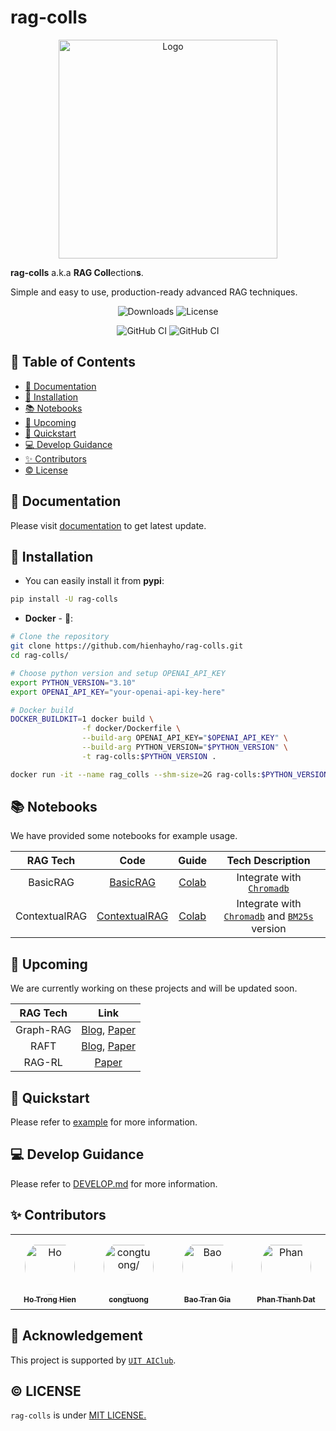 # rag-colls

<p align="center">
  <img src="assets/rag_colls_v3.png" alt="Logo" width="350"/>
</p>

**rag-colls** a.k.a **RAG Coll**ection**s**.

Simple and easy to use, production-ready advanced RAG techniques.

<div align="center">

![Downloads](https://img.shields.io/pypi/dm/rag_colls) ![License](https://img.shields.io/badge/license-MIT-green)

![GitHub CI](https://github.com/hienhayho/rag-colls/actions/workflows/docker-build.yml/badge.svg) ![GitHub CI](https://github.com/hienhayho/rag-colls/actions/workflows/installation-testing.yml/badge.svg)

</div>

## 📑 Table of Contents

- [📖 Documentation](#-documentation)
- [🔧 Installation](#-installation)
- [📚 Notebooks](#-notebooks)
- [🚀 Upcoming](#-upcoming)
- [🎉 Quickstart](#-quickstart)
- [💻 Develop Guidance](#-develop-guidance)
- [✨ Contributors](#-contributors)
- [©️ License](#️-license)

## 📖 Documentation

Please visit [documentation](https://rag-colls.readthedocs.io/en/latest/) to get latest update.

## 🔧 Installation

- You can easily install it from **pypi**:

```bash
pip install -U rag-colls
```

- **Docker** - 🐳:

```bash
# Clone the repository
git clone https://github.com/hienhayho/rag-colls.git
cd rag-colls/

# Choose python version and setup OPENAI_API_KEY
export PYTHON_VERSION="3.10"
export OPENAI_API_KEY="your-openai-api-key-here"

# Docker build
DOCKER_BUILDKIT=1 docker build \
                -f docker/Dockerfile \
                --build-arg OPENAI_API_KEY="$OPENAI_API_KEY" \
                --build-arg PYTHON_VERSION="$PYTHON_VERSION" \
                -t rag-colls:$PYTHON_VERSION .

docker run -it --name rag_colls --shm-size=2G rag-colls:$PYTHON_VERSION
```

## 📚 Notebooks

We have provided some notebooks for example usage.

|   RAG Tech    |                      Code                      |                                       Guide                                        |                                                            Tech Description                                                            |
| :-----------: | :--------------------------------------------: | :--------------------------------------------------------------------------------: | :------------------------------------------------------------------------------------------------------------------------------------: |
|   BasicRAG    |     [BasicRAG](./rag_colls/rags/basic_rag)     | [Colab](https://colab.research.google.com/drive/19hzGSQqx-LIsSbnNkV71ipRAIiFingvP) |                             Integrate with [`Chromadb`](rag_colls/databases/vector_databases/chromadb.py)                              |
| ContextualRAG | [ContextualRAG](rag_colls/rags/contextual_rag) | [Colab](https://colab.research.google.com/drive/1vT2Wl8FzYt25_4CMMg-2vcF4y17iTSjO) | Integrate with [`Chromadb`](rag_colls/databases/vector_databases/chromadb.py) and [`BM25s`](rag_colls/databases/bm25/bm25s.py) version |

## 🚀 Upcoming

We are currently working on these projects and will be updated soon.

| RAG Tech |                                                                                Link                                                                                 |
| :------: | :-----------------------------------------------------------------------------------------------------------------------------------------------------------------: |
| Graph-RAG | [Blog](https://microsoft.github.io/graphrag/), [Paper](https://arxiv.org/pdf/2404.16130) |
|   RAFT   | [Blog](https://techcommunity.microsoft.com/blog/aiplatformblog/raft-a-new-way-to-teach-llms-to-be-better-at-rag/4084674), [Paper](https://arxiv.org/pdf/2403.10131) |
|  RAG-RL  |                                                              [Paper](https://arxiv.org/pdf/2503.12759)                                                              |

## 🎉 Quickstart

Please refer to [example](./examples) for more information.

## 💻 Develop Guidance

Please refer to [DEVELOP.md](./DEVELOP.md) for more information.

## ✨ Contributors

<table>
<tr>
    <td align="center" style="word-wrap: break-word; width: 120.0; height: 120.0">
        <a href=https://github.com/hienhayho>
            <img src=https://avatars.githubusercontent.com/u/115549171?v=4 width="80;"  style="border-radius:50%;align-items:center;justify-content:center;overflow:hidden;padding-top:10px" alt=Ho Trong Hien/>
            <br />
            <sub style="font-size:12px"><b>Ho Trong Hien</b></sub>
        </a>
    </td>
    <td align="center" style="word-wrap: break-word; width: 120.0; height: 120.0">
        <a href=https://github.com/congtuong>
            <img src=https://avatars.githubusercontent.com/u/132115321?v=4 width="80;"  style="border-radius:50%;align-items:center;justify-content:center;overflow:hidden;padding-top:10px" alt=congtuong/>
            <br />
            <sub style="font-size:12px"><b>congtuong</b></sub>
        </a>
    </td>
    <td align="center" style="word-wrap: break-word; width: 120.0; height: 120.0">
        <a href=https://github.com/xbaotg>
            <img src=https://avatars.githubusercontent.com/u/21699486?v=4 width="80;"  style="border-radius:50%;align-items:center;justify-content:center;overflow:hidden;padding-top:10px" alt=Bao Tran Gia/>
            <br />
            <sub style="font-size:12px"><b>Bao Tran Gia</b></sub>
        </a>
    </td>
    <td align="center" style="word-wrap: break-word; width: 120.0; height: 120.0">
        <a href=https://github.com/datheobc123>
            <img src=https://avatars.githubusercontent.com/u/142462660?v=4 width="80;"  style="border-radius:50%;align-items:center;justify-content:center;overflow:hidden;padding-top:10px" alt=Phan Thanh Dat/>
            <br />
            <sub style="font-size:12px"><b>Phan Thanh Dat</b></sub>
        </a>
    </td>
</tr>
</table>

## 💎 Acknowledgement

This project is supported by [`UIT AIClub`](https://aiclub.uit.edu.vn/).

## ©️ LICENSE

`rag-colls` is under [MIT LICENSE.](./LICENSE)
